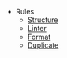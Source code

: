 - Rules
  - [Structure](structure.md "Sauron - Rules:Structure")
  - [Linter](linter.md "Sauron - Rules:Linter")
  - [Format](format.md "Sauron - Rules:Format")
  - [Duplicate](duplicate.md "Sauron - Rules:Duplicate")
